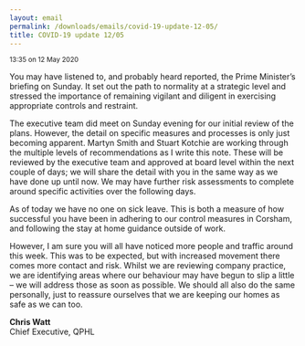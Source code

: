 ```yaml
---
layout: email
permalink: /downloads/emails/covid-19-update-12-05/
title: COVID-19 update 12/05
---
```


<small>13:35 on 12 May 2020</small>

You may have listened to, and probably heard reported, the Prime Minister’s briefing on Sunday. It set out the path to normality at a strategic level and stressed the importance of remaining vigilant and diligent in exercising appropriate controls and restraint.

The executive team did meet on Sunday evening for our initial review of the plans. However, the detail on specific measures and processes is only just becoming apparent. Martyn Smith and Stuart Kotchie are working through the multiple levels of recommendations as I write this note. These will be reviewed by the executive team and approved at board level within the next couple of days; we will share the detail with you in the same way as we have done up until now. We may have further risk assessments to complete around specific activities over the following days.

As of today we have no one on sick leave. This is both a measure of how successful you have been in adhering to our control measures in Corsham, and following the stay at home guidance outside of work.  

However, I am sure you will all have noticed more people and traffic around this week. This was to be expected, but with increased movement there comes more contact and risk. Whilst we are reviewing company practice, we are identifying areas where our behaviour may have begun to slip a little – we will address those as soon as possible. We should all also do the same personally, just to reassure ourselves that we are keeping our homes as safe as we can too.  

**Chris Watt**<br>
Chief Executive, QPHL